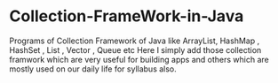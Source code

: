 # Collection-FrameWork-in-Java
Programs of Collection Framework of Java like ArrayList, HashMap , HashSet , List , Vector , Queue etc
Here I simply add those collection framwork which are very useful for building apps and others which are mostly used on
our daily life for syllabus also.
